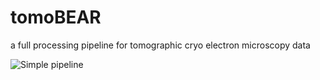 # tomoBEAR
a full processing pipeline for tomographic cryo electron microscopy data

 ![Simple pipeline](https://github.com/KudryashevLab/tomoBEAR/blob/main/images/pipeline.png?raw=true)
